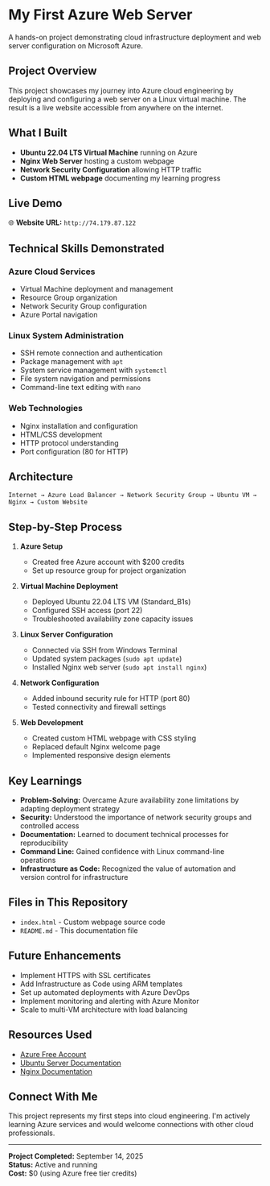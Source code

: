# My First Azure Web Server

A hands-on project demonstrating cloud infrastructure deployment and web server configuration on Microsoft Azure.

## Project Overview

This project showcases my journey into Azure cloud engineering by deploying and configuring a web server on a Linux virtual machine. The result is a live website accessible from anywhere on the internet.

## What I Built

- **Ubuntu 22.04 LTS Virtual Machine** running on Azure
- **Nginx Web Server** hosting a custom webpage
- **Network Security Configuration** allowing HTTP traffic
- **Custom HTML webpage** documenting my learning progress

## Live Demo

🌐 **Website URL:** `http://74.179.87.122`

## Technical Skills Demonstrated

### Azure Cloud Services
- Virtual Machine deployment and management
- Resource Group organization
- Network Security Group configuration
- Azure Portal navigation

### Linux System Administration
- SSH remote connection and authentication
- Package management with `apt`
- System service management with `systemctl`
- File system navigation and permissions
- Command-line text editing with `nano`

### Web Technologies
- Nginx installation and configuration
- HTML/CSS development
- HTTP protocol understanding
- Port configuration (80 for HTTP)

## Architecture

```
Internet → Azure Load Balancer → Network Security Group → Ubuntu VM → Nginx → Custom Website
```

## Step-by-Step Process

1. **Azure Setup**
   - Created free Azure account with $200 credits
   - Set up resource group for project organization

2. **Virtual Machine Deployment**
   - Deployed Ubuntu 22.04 LTS VM (Standard_B1s)
   - Configured SSH access (port 22)
   - Troubleshooted availability zone capacity issues

3. **Linux Server Configuration**
   - Connected via SSH from Windows Terminal
   - Updated system packages (`sudo apt update`)
   - Installed Nginx web server (`sudo apt install nginx`)

4. **Network Configuration**
   - Added inbound security rule for HTTP (port 80)
   - Tested connectivity and firewall settings

5. **Web Development**
   - Created custom HTML webpage with CSS styling
   - Replaced default Nginx welcome page
   - Implemented responsive design elements

## Key Learnings

- **Problem-Solving:** Overcame Azure availability zone limitations by adapting deployment strategy
- **Security:** Understood the importance of network security groups and controlled access
- **Documentation:** Learned to document technical processes for reproducibility
- **Command Line:** Gained confidence with Linux command-line operations
- **Infrastructure as Code:** Recognized the value of automation and version control for infrastructure

## Files in This Repository

- `index.html` - Custom webpage source code
- `README.md` - This documentation file

## Future Enhancements

- Implement HTTPS with SSL certificates
- Add Infrastructure as Code using ARM templates
- Set up automated deployments with Azure DevOps
- Implement monitoring and alerting with Azure Monitor
- Scale to multi-VM architecture with load balancing

## Resources Used

- [Azure Free Account](https://azure.microsoft.com/free/)
- [Ubuntu Server Documentation](https://help.ubuntu.com)
- [Nginx Documentation](https://nginx.org/en/docs/)

## Connect With Me

This project represents my first steps into cloud engineering. I'm actively learning Azure services and would welcome connections with other cloud professionals.

---
**Project Completed:** September 14, 2025  
**Status:** Active and running  
**Cost:** $0 (using Azure free tier credits)
